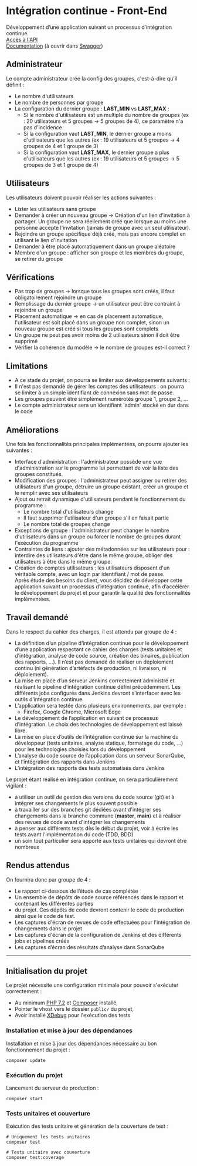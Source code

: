 # Intégration continue - Front-End
Développement d’une application suivant un processus d’intégration continue.  
[Accès à l'API](https://ic.minarox.fr/api/)  
[Documentation](https://github.com/Inge-Info/IC_API/blob/main/API_Doc.yaml) (à ouvrir dans [Swagger](https://editor.swagger.io/))

## Administrateur
Le compte administrateur crée la config des groupes, c'est-à-dire qu'il définit :
* Le nombre d'utilisateurs
* Le nombre de personnes par groupe
* La configuration du dernier groupe : **LAST_MIN** vs **LAST_MAX** :
    * Si le nombre d'utilisateurs est un multiple du nombre de groupes (ex : 20 utilisateurs et 5
      groupes → 5 groupes de 4), ce paramètre n'a pas d'incidence.
    * Si la configuration vaut **LAST_MIN**, le dernier groupe a moins d'utilisateurs que les autres (ex :
      19 utilisateurs et 5 groupes → 4 groupes de 4 et 1 groupe de 3)
    * Si la configuration vaut **LAST_MAX**, le dernier groupe a plus d'utilisateurs que les autres (ex : 19
      utilisateurs et 5 groupes → 5 groupes de 3 et 1 groupe de 4)

## Utilisateurs
Les utilisateurs doivent pouvoir réaliser les actions suivantes :
* Lister les utilisateurs sans groupe
* Demander à créer un nouveau groupe → Création d'un lien d'invitation à partager. Un groupe ne sera
  réellement créé que lorsque au moins une personne accepte l'invitation (jamais de groupe avec un seul
  utilisateur).
* Rejoindre un groupe spécifique déjà créé, mais pas encore complet en utilisant le lien d'invitation
* Demander à être placé automatiquement dans un groupe aléatoire
* Membre d'un groupe : afficher son groupe et les membres du groupe, se retirer du groupe

## Vérifications
* Pas trop de groupes → lorsque tous les groupes sont créés, il faut obligatoirement rejoindre un groupe
* Remplissage du dernier groupe → un utilisateur peut être contraint à rejoindre un groupe
* Placement automatique → en cas de placement automatique, l'utilisateur est soit placé dans un
  groupe non complet, sinon un nouveau groupe est créé si tous les groupes sont complets
* Un groupe ne peut pas avoir moins de 2 utilisateurs sinon il doit être supprimé
* Vérifier la cohérence du modèle → le nombre de groupes est-il correct ?

## Limitations
* A ce stade du projet, on pourra se limiter aux développements suivants :
* Il n'est pas demandé de gérer les comptes des utilisateurs : on pourra se limiter à un simple identifiant
  de connexion sans mot de passe.
* Les groupes peuvent être simplement numérotés groupe 1, groupe 2, …
* Le compte administrateur sera un identifiant 'admin' stocké en dur dans le code

## Améliorations
Une fois les fonctionnalités principales implémentées, on pourra ajouter les suivantes :
* Interface d'administration : l'administrateur possède une vue d'administration sur le programme lui
  permettant de voir la liste des groupes constitués.
* Modification des groupes : l'administrateur peut assigner ou retirer des utilisateurs d'un groupe, détruire
  un groupe existant, créer un groupe et le remplir avec ses utilisateurs
* Ajout ou retrait dynamique d'utilisateurs pendant le fonctionnement du programme :
    * Le nombre total d'utilisateurs change
    * Il faut supprimer l'utilisateur d'un groupe s'il en faisait partie
    * Le nombre total de groupes change
* Exceptions de groupe : l'administrateur peut changer le nombre d'utilisateurs dans un groupe ou forcer
  le nombre de groupes durant l'exécution du programme
* Contraintes de liens : ajouter des métadonnées sur les utilisateurs pour : interdire des utilisateurs d'être
  dans le même groupe, obliger des utilisateurs à être dans le même groupe.
* Création de comptes utilisateurs : les utilisateurs disposent d'un véritable compte, avec un login par
  identifiant / mot de passe.  
  Après étude des besoins du client, vous décidez de développer cette application suivant un processus
  d’intégration continue, afin d’accélérer le développement du projet et pour garantir la qualité des
  fonctionnalités implémentées.

## Travail demandé
Dans le respect du cahier des charges, il est attendu par groupe de 4 :
* La définition d’un pipeline d’intégration continue pour le développement d’une application respectant ce
  cahier des charges (tests unitaires et d’intégration, analyse de code source, création des binaires,
  publication des rapports, …). Il n’est pas demandé de réaliser un déploiement continu (ni génération
  d’artéfacts de production, ni livraison, ni déploiement).
* La mise en place d’un serveur Jenkins correctement administré et réalisant le pipeline d’intégration
  continue défini précédemment. Les différents jobs configurés dans Jenkins devront s’interfacer avec
  les outils d’intégration continue.
* L’application sera testée dans plusieurs environnements, par exemple :
    * Firefox, Google Chrome, Microsoft Edge
* Le développement de l’application en suivant ce processus d’intégration. Le choix des technologies de
  développement est laissé libre.
* La mise en place d’outils de l’intégration continue sur la machine du développeur (tests unitaires,
  analyse statique, formatage du code, …) pour les technologies choisies lors du développement
* L’analyse du code source de l’application dans un serveur SonarQube, et l’intégration des rapports
  dans Jenkins
* L’intégration des rapports des tests automatisés dans Jenkins

Le projet étant réalisé en intégration continue, on sera particulièrement vigilant :
* à utiliser un outil de gestion des versions du code source (git) et à intégrer ses changements le plus
  souvent possible
* à travailler sur des branches git dédiées avant d'intégrer ses changements dans la branche commune
  (**master**, **main**) et à réaliser des revues de code avant d'intégrer les changements
* à penser aux différents tests dès le début du projet, voir à écrire les tests avant l'implémentation du
  code (TDD, BDD)
* un soin tout particulier sera apporté aux tests unitaires qui devront être nombreux

## Rendus attendus
On fournira donc par groupe de 4 :
* Le rapport ci-dessous de l’étude de cas complétée
* Un ensemble de dépôts de code source référencés dans le rapport et contenant les différentes parties
* du projet. Ces dépôts de code devront contenir le code de production ainsi que le code de test.
* Les captures d'écran de revues de code effectuées pour l'intégration de changements dans le projet
* Les captures d'écran de la configuration de Jenkins et des différents jobs et pipelines créés
* Les captures d’écran des résultats d’analyse dans SonarQube
___
## Initialisation du projet

Le projet nécessite une configuration minimale pour pouvoir s'exécuter correctement :
* Au minimum [PHP 7.2](https://www.php.net/) et [Composer](https://getcomposer.org/download/) installé,
* Pointer le vhost vers le dossier `public/` du projet,
* Avoir installé [XDebug](https://xdebug.org/) pour l'exécution des tests

### Installation et mise à jour des dépendances
Installation et mise à jour des dépendances nécessaire au bon fonctionnement du projet :
```shell
composer update
```

### Exécution du projet
Lancement du serveur de production :
```shell
composer start
```

### Tests unitaires et couverture
Exécution des tests unitaire et génération de la couverture de test :
```shell
# Uniquement les tests unitaires
composer test

# Tests unitaire avec couverture
composer test:coverage
```